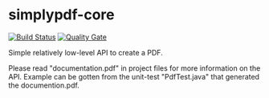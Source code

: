 # simplypdf-core

[![Build Status](https://travis-ci.org/rramillien/simplypdf-core.svg?branch=master)](https://travis-ci.org/rramillien/simplypdf-core)
[![Quality Gate](https://sonarqube.com/api/badges/gate?key=com.web4enterprise:simplypdf-core)](https://sonarqube.com/dashboard/index/com.web4enterprise:simplypdf-core)

Simple relatively low-level API to create a PDF.

Please read "documentation.pdf" in project files for more information on the API.
Example can be gotten from the unit-test "PdfTest.java" that generated the documention.pdf.